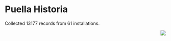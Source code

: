 # Puella Historia

Collected 13177 records from 61 installations.

<p align="right"><img src="https://xn--80aalyho.xn--p1ai/magireco/NAgitan/img/kagome.png" /></p>
